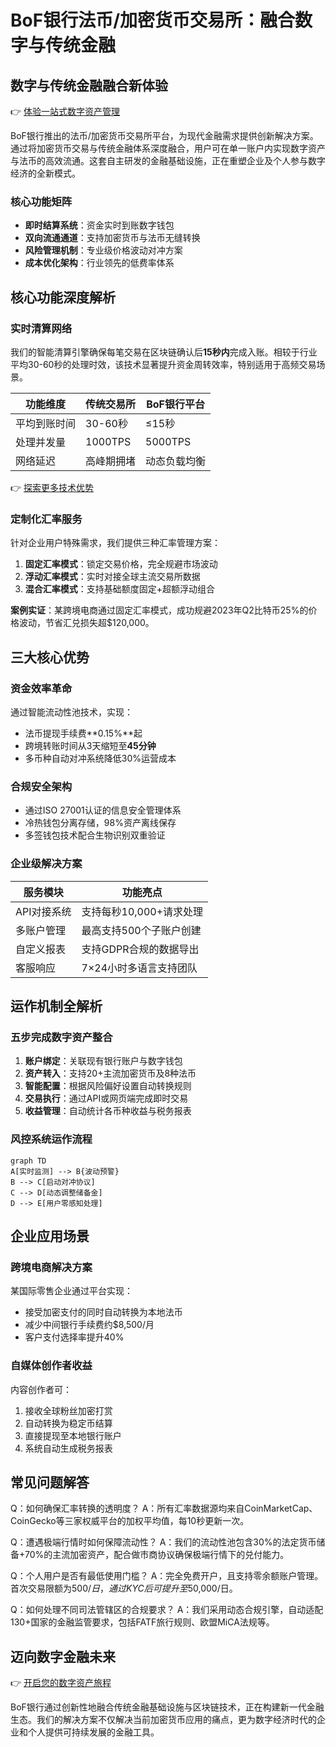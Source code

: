 # BoF银行法币/加密货币交易所：融合数字与传统金融

## 数字与传统金融融合新体验

👉 [体验一站式数字资产管理](https://bit.ly/okx_welcome)

BoF银行推出的法币/加密货币交易所平台，为现代金融需求提供创新解决方案。通过将加密货币交易与传统金融体系深度融合，用户可在单一账户内实现数字资产与法币的高效流通。这套自主研发的金融基础设施，正在重塑企业及个人参与数字经济的全新模式。

### 核心功能矩阵
- **即时结算系统**：资金实时到账数字钱包
- **双向流通通道**：支持加密货币与法币无缝转换
- **风险管理机制**：专业级价格波动对冲方案
- **成本优化架构**：行业领先的低费率体系

## 核心功能深度解析

### 实时清算网络
我们的智能清算引擎确保每笔交易在区块链确认后**15秒内**完成入账。相较于行业平均30-60秒的处理时效，该技术显著提升资金周转效率，特别适用于高频交易场景。

| 功能维度   | 传统交易所 | BoF银行平台 |
|------------|------------|-------------|
| 平均到账时间 | 30-60秒    | ≤15秒       |
| 处理并发量   | 1000TPS    | 5000TPS     |
| 网络延迟     | 高峰期拥堵   | 动态负载均衡 |

👉 [探索更多技术优势](https://bit.ly/okx_welcome)

### 定制化汇率服务
针对企业用户特殊需求，我们提供三种汇率管理方案：
1. **固定汇率模式**：锁定交易价格，完全规避市场波动
2. **浮动汇率模式**：实时对接全球主流交易所数据
3. **混合汇率模式**：支持基础额度固定+超额浮动组合

**案例实证**：某跨境电商通过固定汇率模式，成功规避2023年Q2比特币25%的价格波动，节省汇兑损失超$120,000。

## 三大核心优势

### 资金效率革命
通过智能流动性池技术，实现：
- 法币提现手续费**0.15%**起
- 跨境转账时间从3天缩短至**45分钟**
- 多币种自动对冲系统降低30%运营成本

### 合规安全架构
- 通过ISO 27001认证的信息安全管理体系
- 冷热钱包分离存储，98%资产离线保存
- 多签钱包技术配合生物识别双重验证

### 企业级解决方案
| 服务模块       | 功能亮点                  |
|----------------|---------------------------|
| API对接系统    | 支持每秒10,000+请求处理   |
| 多账户管理     | 最高支持500个子账户创建   |
| 自定义报表     | 支持GDPR合规的数据导出    |
| 客服响应       | 7×24小时多语言支持团队    |

## 运作机制全解析

### 五步完成数字资产整合
1. **账户绑定**：关联现有银行账户与数字钱包
2. **资产转入**：支持20+主流加密货币及8种法币
3. **智能配置**：根据风险偏好设置自动转换规则
4. **交易执行**：通过API或网页端完成即时交易
5. **收益管理**：自动统计各币种收益与税务报表

### 风控系统运作流程
```mermaid
graph TD
A[实时监测] --> B{波动预警}
B --> C[启动对冲协议]
C --> D[动态调整储备金]
D --> E[用户零感知处理]
```

## 企业应用场景

### 跨境电商解决方案
某国际零售企业通过平台实现：
- 接受加密支付的同时自动转换为本地法币
- 减少中间银行手续费约$8,500/月
- 客户支付选择率提升40%

### 自媒体创作者收益
内容创作者可：
1. 接收全球粉丝加密打赏
2. 自动转换为稳定币结算
3. 直接提现至本地银行账户
4. 系统自动生成税务报表

## 常见问题解答

Q：如何确保汇率转换的透明度？
A：所有汇率数据源均来自CoinMarketCap、CoinGecko等三家权威平台的加权平均值，每10秒更新一次。

Q：遭遇极端行情时如何保障流动性？
A：我们的流动性池包含30%的法定货币储备+70%的主流加密资产，配合做市商协议确保极端行情下的兑付能力。

Q：个人用户是否有最低使用门槛？
A：完全免费开户，且支持零余额账户管理。首次交易限额为$500/日，通过KYC后可提升至$50,000/日。

Q：如何处理不同司法管辖区的合规要求？
A：我们采用动态合规引擎，自动适配130+国家的金融监管要求，包括FATF旅行规则、欧盟MiCA法规等。

## 迈向数字金融未来

👉 [开启您的数字资产旅程](https://bit.ly/okx_welcome)

BoF银行通过创新性地融合传统金融基础设施与区块链技术，正在构建新一代金融生态。我们的解决方案不仅解决当前加密货币应用的痛点，更为数字经济时代的企业和个人提供可持续发展的金融工具。
